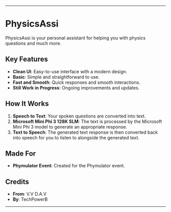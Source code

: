 
---

# PhysicsAssi

PhysicsAssi is your personal assistant for helping you with physics questions and much more.

## Key Features

- **Clean UI**: Easy-to-use interface with a modern design.
- **Basic**: Simple and straightforward to use.
- **Fast and Smooth**: Quick responses and smooth interactions.
- **Still Work in Progress**: Ongoing improvements and updates.

## How It Works

1. **Speech to Text**: Your spoken questions are converted into text.
2. **Microsoft Mini Phi 3 128K SLM**: The text is processed by the Microsoft Mini Phi 3 model to generate an appropriate response.
3. **Text to Speech**: The generated text response is then converted back into speech for you to listen to alongside the generated text.

## Made For

- **Phymulator Event**: Created for the Phymulator event.

## Credits

- **From**: V.V D.A.V
- **By**: TechPowerB

---
